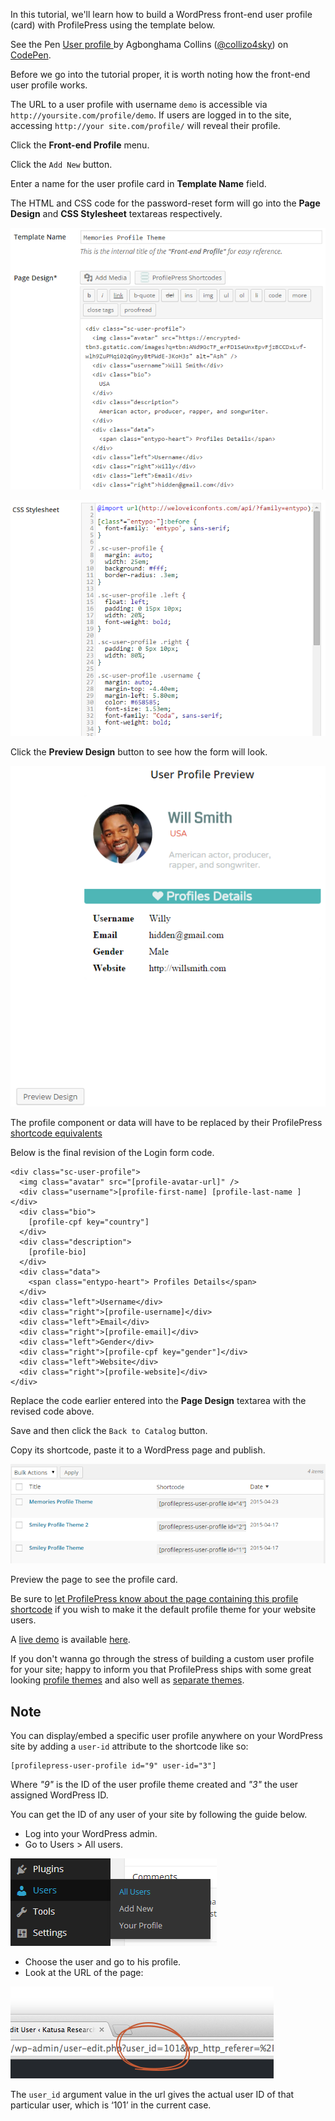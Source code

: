 In this tutorial, we'll learn how to build a WordPress front-end user profile (card) with ProfilePress using the template below.


<p data-height="268" data-theme-id="14095" data-slug-hash="qdBVGw" data-default-tab="result" data-user="collizo4sky" class='codepen'>See the Pen <a href='http://codepen.io/collizo4sky/pen/qdBVGw/'>User profile </a> by Agbonghama Collins (<a href='http://codepen.io/collizo4sky'>@collizo4sky</a>) on <a href='http://codepen.io'>CodePen</a>.</p>
<script async src="//assets.codepen.io/assets/embed/ei.js"></script>


Before we go into the tutorial proper, it is worth noting how the front-end user profile works.


The URL to a user profile with username `demo` is accessible via `http://yoursite.com/profile/demo`.
If users are logged in to the site, accessing `http://your site.com/profile/` will reveal their profile.


Click the **Front-end Profile** menu.


Click the `Add New` button.


Enter a name for the user profile card in **Template Name** field.  

The HTML and CSS code for the password-reset form will go into the **Page Design** and **CSS Stylesheet** textareas respectively.


![Memories profile card](img/memo-profile-code.png)


![CSS for Memories profile card](img/memo-prof-css.png)


Click the **Preview Design** button to see how the form will look.


![Memories profile card preview](img/memo-prof-preview.png)


The profile component or data will have to be replaced by their ProfilePress [shortcode equivalents](http://profilepress.net/docs/shortcode-api/registration-form/)


Below is the final revision of the Login form code.


```
<div class="sc-user-profile">
  <img class="avatar" src="[profile-avatar-url]" />
  <div class="username">[profile-first-name] [profile-last-name ]</div>
  <div class="bio">
    [profile-cpf key="country"]
  </div>
  <div class="description">
    [profile-bio]
  </div>
  <div class="data">
    <span class="entypo-heart"> Profiles Details</span>
  </div>
  <div class="left">Username</div>
  <div class="right">[profile-username]</div>
  <div class="left">Email</div>
  <div class="right">[profile-email]</div>
  <div class="left">Gender</div>
  <div class="right">[profile-cpf key="gender"]</div>
  <div class="left">Website</div>
  <div class="right">[profile-website]</div>
</div>
```


Replace the code earlier entered into the **Page Design** textarea with the revised code above.


Save and then click the `Back to Catalog` button.


Copy its shortcode, paste it to a WordPress page and publish.


![User profile catalog](img/profile-catalog.png)


Preview the page to see the profile card.

Be sure to [let ProfilePress know about the page containing this profile shortcode](../configuration/front-end-profile.md) if you wish to make it the default profile theme for your website users.


A [live demo](https://profilepress.net/demos/memories-profile-theme/) is available [here](https://profilepress.net/demos/memories-profile-theme/).

If you don't wanna go through the stress of building a custom user profile for your site; happy to inform you that ProfilePress ships with some great looking [profile themes](https://profilepress.net/features/frontend-user-profile-wordpress-plugin/) and also well as [separate themes](https://profilepress.net/downloads/category/front-end-profile/).

## Note

You can display/embed a specific user profile anywhere on your WordPress site by adding a `user-id` attribute to the shortcode like so:

```
[profilepress-user-profile id="9" user-id="3"]
```

Where *"9"* is the ID of the user profile theme created and *"3"* the user assigned WordPress ID.

You can get the ID of any user of your site by following the guide below.

* Log into your WordPress admin.
* Go to Users > All users.   

![](img/all-users.png)

* Choose the user and go to his profile.
* Look at the URL of the page:    

![](img/user-id-in-profile-url.png)

The `user_id` argument value in the url gives the actual user ID of that particular user, which is ‘101’ in the current case.
